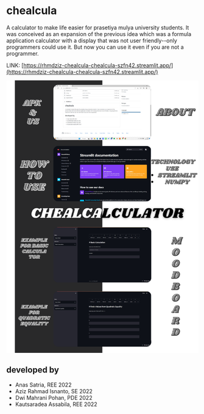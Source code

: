 # chealcula

A calculator to make life easier for prasetiya mulya university students. It was conceived as an expansion of the previous idea which was a formula application calculator with a display that was not user friendly--only programmers could use it. But now you can use it even if you are not a programmer.

LINK: [https://rhmdziz-chealcula-chealcula-szfn42.streamlit.app/](https://rhmdziz-chealcula-chealcula-szfn42.streamlit.app/)

<img src='CT.png'>


## developed by
- Anas Satria, REE 2022
- Aziz Rahmad Isnanto, SE 2022
- Dwi Mahrani Pohan, PDE 2022
- Kautsaradea Assabila, REE 2022
